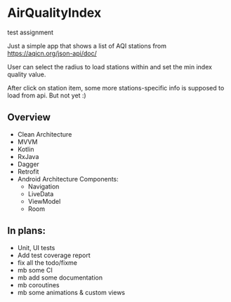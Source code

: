 # AirQualityIndex
test assignment


Just a simple app that shows a list of AQI stations from https://aqicn.org/json-api/doc/

User can select the radius to load stations within and set the min index quality value.

After click on station item, some more stations-specific info is supposed to load from api. But not yet :)


## Overview
* Clean Architecture
* MVVM
* Kotlin
* RxJava
* Dagger
* Retrofit
* Android Architecture Components:
  * Navigation
  * LiveData
  * ViewModel
  * Room

## In plans:
* Unit, UI tests
* Add test coverage report
* fix all the todo/fixme
* mb some CI
* mb add some documentation
* mb coroutines
* mb some animations & custom views
